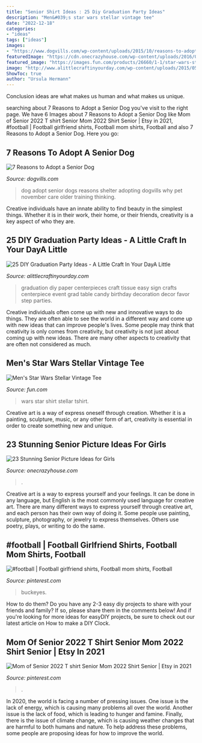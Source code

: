 ```yaml
---
title: "Senior Shirt Ideas : 25 Diy Graduation Party Ideas"
description: "Men&#039;s star wars stellar vintage tee"
date: "2022-12-18"
categories:
- "ideas"
tags: ["ideas"]
images:
- "https://www.dogvills.com/wp-content/uploads/2015/10/reasons-to-adopt-senior-dog.jpg"
featuredImage: "https://cdn.onecrazyhouse.com/wp-content/uploads/2016/08/best-friend-graduation-pose.jpg"
featured_image: "https://images.fun.com/products/26660/1-1/star-wars-stellar-vintage-mens-t-shirt.jpg"
image: "http://www.alittlecraftinyourday.com/wp-content/uploads/2015/05/18d1b551682f744fbe43cddb9b02eb4a.jpg"
ShowToc: true
author: "Ursula Hermann"
---
```



Conclusion
ideas are what makes us human and what makes us unique.

	

		
searching about 7 Reasons to Adopt a Senior Dog you've visit to the right page. We have 6 Images about 7 Reasons to Adopt a Senior Dog like Mom of Senior 2022 T shirt Senior Mom 2022 Shirt Senior | Etsy in 2021, #football | Football girlfriend shirts, Football mom shirts, Football and also 7 Reasons to Adopt a Senior Dog. Here you go:
		
    
## 7 Reasons To Adopt A Senior Dog

<img loading=lazy src="https://www.dogvills.com/wp-content/uploads/2015/10/reasons-to-adopt-senior-dog.jpg" onerror="this.onerror=null;this.src='https://tse2.mm.bing.net/th?id=OIP.aUO_z8ZLwPpsxA6g87TqugHaMs&amp;pid=15.1';" alt="7 Reasons to Adopt a Senior Dog">

_Source: dogvills.com_

>dog adopt senior dogs reasons shelter adopting dogvills why pet november care older training thinking. 

	

Creative individuals have an innate ability to find beauty in the simplest things. Whether it is in their work, their home, or their friends, creativity is a key aspect of who they are.

    
## 25 DIY Graduation Party Ideas - A Little Craft In Your DayA Little

<img loading=lazy src="http://www.alittlecraftinyourday.com/wp-content/uploads/2015/05/18d1b551682f744fbe43cddb9b02eb4a.jpg" onerror="this.onerror=null;this.src='https://tse4.mm.bing.net/th?id=OIP.vhGKkK31VTRNFcecaNIuigHaOo&amp;pid=15.1';" alt="25 DIY Graduation Party Ideas - A Little Craft In Your DayA Little">

_Source: alittlecraftinyourday.com_

>graduation diy paper centerpieces craft tissue easy sign crafts centerpiece event grad table candy birthday decoration decor favor step parties. 

	

Creative individuals often come up with new and innovative ways to do things. They are often able to see the world in a different way and come up with new ideas that can improve people's lives. Some people may think that creativity is only comes from creativity, but creativity is not just about coming up with new ideas. There are many other aspects to creativity that are often not considered as much.

    
## Men&#039;s Star Wars Stellar Vintage Tee

<img loading=lazy src="https://images.fun.com/products/26660/1-1/star-wars-stellar-vintage-mens-t-shirt.jpg" onerror="this.onerror=null;this.src='https://tse2.mm.bing.net/th?id=OIP.PYIp8J_NxUJmfNYTyYyQvAHaKl&amp;pid=15.1';" alt="Men&#039;s Star Wars Stellar Vintage Tee">

_Source: fun.com_

>wars star shirt stellar tshirt. 

	

Creative art is a way of express oneself through creation. Whether it is a painting, sculpture, music, or any other form of art, creativity is essential in order to create something new and unique.

    
## 23 Stunning Senior Picture Ideas For Girls

<img loading=lazy src="https://cdn.onecrazyhouse.com/wp-content/uploads/2016/08/best-friend-graduation-pose.jpg" onerror="this.onerror=null;this.src='https://tse3.mm.bing.net/th?id=OIP.8uIYIM0-EAE-gCzCBhPPFgHaLH&amp;pid=15.1';" alt="23 Stunning Senior Picture Ideas for Girls">

_Source: onecrazyhouse.com_

>. 

	

Creative art is a way to express yourself and your feelings. It can be done in any language, but English is the most commonly used language for creative art. There are many different ways to express yourself through creative art, and each person has their own way of doing it. Some people use painting, sculpture, photography, or jewelry to express themselves. Others use poetry, plays, or writing to do the same.

    
## #football | Football Girlfriend Shirts, Football Mom Shirts, Football

<img loading=lazy src="https://i.pinimg.com/736x/8f/bf/66/8fbf66225b6df66616e8559cefa9d8df.jpg" onerror="this.onerror=null;this.src='https://tse2.mm.bing.net/th?id=OIP.PV4k7q5EnePDwfCzEj45GAHaHa&amp;pid=15.1';" alt="#football | Football girlfriend shirts, Football mom shirts, Football">

_Source: pinterest.com_

>buckeyes. 

	

How to do them?
Do you have any 2-3 easy diy projects to share with your friends and family? If so, please share them in the comments below! And if you're looking for more ideas for easyDIY projects, be sure to check out our latest article on How to make a DIY Clock.

    
## Mom Of Senior 2022 T Shirt Senior Mom 2022 Shirt Senior | Etsy In 2021

<img loading=lazy src="https://i.pinimg.com/736x/8e/7f/73/8e7f73a3f81fd9f9afe68181ce193190.jpg" onerror="this.onerror=null;this.src='https://tse4.mm.bing.net/th?id=OIP.4nY0_69xsugJugF52EKRRAHaJ3&amp;pid=15.1';" alt="Mom of Senior 2022 T shirt Senior Mom 2022 Shirt Senior | Etsy in 2021">

_Source: pinterest.com_

>. 

	

In 2020, the world is facing a number of pressing issues. One issue is the lack of energy, which is causing many problems all over the world. Another issue is the lack of food, which is leading to hunger and famine. Finally, there is the issue of climate change, which is causing weather changes that are harmful to both humans and nature. To help address these problems, some people are proposing ideas for how to improve the world.

